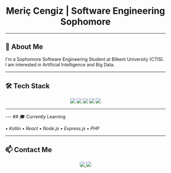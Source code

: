 <h1 align="center"> Meriç Cengiz | Software Engineering Sophomore </h1>

---

## 📌 About Me
I'm a Sophomore Software Engineering Student at Bilkent University (CTIS). I am interested in Artificial Intelligence and Big Data.

---

## 🛠 Tech Stack
<p align="center">
  <img src="https://img.shields.io/badge/Node.js-339933?style=for-the-badge&logo=node.js&logoColor=white"/>
  <img src="https://img.shields.io/badge/JavaScript-F7DF1E?style=for-the-badge&logo=javascript&logoColor=black"/>
  <img src="https://img.shields.io/badge/HTML5-E34F26?style=for-the-badge&logo=html5&logoColor=white"/>
  <img src="https://img.shields.io/badge/CSS3-1572B6?style=for-the-badge&logo=css3&logoColor=white"/>
  <img src="https://img.shields.io/badge/TailwindCSS-38B2AC?style=for-the-badge&logo=tailwind-css&logoColor=white"/>
</p>

---

<p>
  ---
## 🎓 Currently Learning

•⁠  ⁠*Kotlin*
•⁠  ⁠*React*
•⁠  ⁠*Node.js*
•⁠  ⁠*Express.js*
•⁠  ⁠*PHP*

---
</p>

## 📫 Contact Me
<p align="center">
  <a href="[https://www.linkedin.com/in/meric-cengiz](https://www.linkedin.com/public-profile/settings?lipi=urn%3Ali%3Apage%3Ad_flagship3_profile_self_edit_contact-info%3BwAM2XmbQQgOEOvLHdhrNvA%3D%3D)" target="_blank">
    <img src="https://img.shields.io/badge/LinkedIn-0A66C2?style=for-the-badge&logo=linkedin&logoColor=white"/>
  </a>
  <a href="mailto:meric.cengiz@ug.bilkent.edu.tr">
    <img src="https://img.shields.io/badge/Gmail-D14836?style=for-the-badge&logo=gmail&logoColor=white"/>
  </a>
</p>
